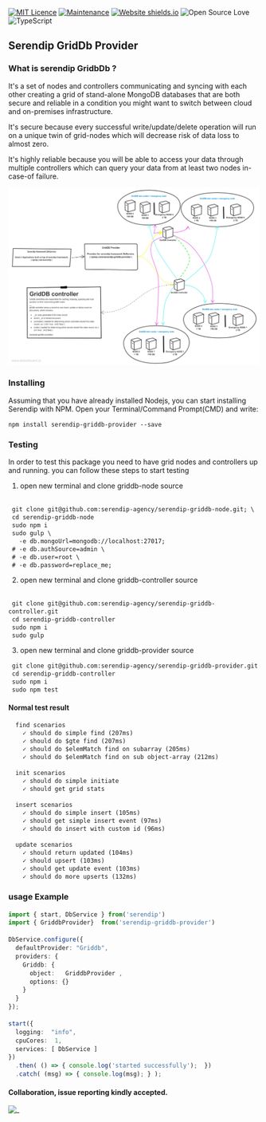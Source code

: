 
[![MIT Licence](https://badges.frapsoft.com/os/mit/mit.svg?v=103)](https://opensource.org/licenses/mit-license.php)
[![Maintenance](https://img.shields.io/badge/Maintained%3F-yes-green.svg)](https://GitHub.com/m-esm/serendip/graphs/commit-activity)
[![Website shields.io](https://img.shields.io/website-up-down-green-red/http/shields.io.svg)](https://serendip.agency/)
![Open Source Love](https://badges.frapsoft.com/os/v1/open-source.png?v=103)
![TypeScript](https://badges.frapsoft.com/typescript/love/typescript.svg?v=101)


## Serendip GridDb Provider
### What is serendip GridbDb ?
It's a set of nodes and controllers communicating and syncing with each other creating a grid of stand-alone MongoDB databases that are both secure and reliable in a condition you might want to switch between cloud and on-premises infrastructure. 

It's secure because every successful write/update/delete operation will run on a unique twin of grid-nodes which will decrease risk of data loss to almost zero.

It's highly reliable because you will be able to access your data through multiple controllers which can query your data from at least two nodes in-case-of failure. 

![SG](https://raw.githubusercontent.com/serendip-agency/serendip-griddb-provider/master/serendip-griddb.jpg " ")


### Installing
Assuming that you have already installed Nodejs, you can start installing Serendip with NPM.
Open your Terminal/Command Prompt(CMD) and write:

```
npm install serendip-griddb-provider --save
```


### Testing
In order to test this package you need to have grid nodes and controllers up and running.
you can follow these steps to start testing

1. open new terminal and clone griddb-node source 
```

 git clone git@github.com:serendip-agency/serendip-griddb-node.git; \
 cd serendip-griddb-node
 sudo npm i 
 sudo gulp \
   -e db.mongoUrl=mongodb://localhost:27017;
 # -e db.authSource=admin \
 # -e db.user=root \
 # -e db.password=replace_me;

```

2. open new terminal and clone griddb-controller source
```

 git clone git@github.com:serendip-agency/serendip-griddb-controller.git 
 cd serendip-griddb-controller  
 sudo npm i 
 sudo gulp  
```

3. open new terminal and clone griddb-provider source
```
 git clone git@github.com:serendip-agency/serendip-griddb-provider.git
 cd serendip-griddb-controller
 sudo npm i 
 sudo npm test
```

#### Normal test result
```
  find scenarios
    ✓ should do simple find (207ms)
    ✓ should do $gte find (207ms)
    ✓ should do $elemMatch find on subarray (205ms)
    ✓ should do $elemMatch find on sub object-array (212ms)

  init scenarios
    ✓ should do simple initiate
    ✓ should get grid stats

  insert scenarios
    ✓ should do simple insert (105ms)
    ✓ should get simple insert event (97ms)
    ✓ should do insert with custom id (96ms)

  update scenarios
    ✓ should return updated (104ms)
    ✓ should upsert (103ms)
    ✓ should get update event (103ms)
    ✓ should do more upserts (132ms)

```


### usage Example


```typescript
import { start, DbService } from('serendip')
import { GriddbProvider}  from('serendip-griddb-provider')

DbService.configure({
  defaultProvider: "Griddb",
  providers: {
    Griddb: {
      object:   GriddbProvider ,
      options: {}
    }
  }
});    

start({
  logging:  "info",
  cpuCores:  1,
  services: [ DbService ]
})
  .then( () => { console.log('started successfully');  })
  .catch( (msg) => { console.log(msg); } );


```
#### Collaboration, issue reporting kindly accepted.
![_](https://serendip.agency/assets/svg/about/about-7.svg "")
 